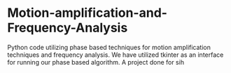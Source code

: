 # Motion-amplification-and-Frequency-Analysis
Python code utilizing phase based techniques for motion amplification techniques and frequency analysis.
We have utilized tkinter as an interface for running our phase based algorithm.
A project done for sih
